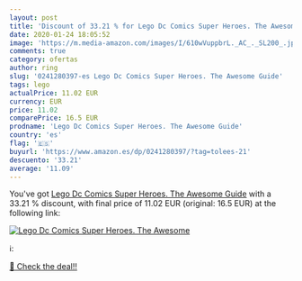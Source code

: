 ```yaml
---
layout: post
title: 'Discount of 33.21 % for Lego Dc Comics Super Heroes. The Awesome'
date: 2020-01-24 18:05:52
image: 'https://m.media-amazon.com/images/I/610wVuppbrL._AC_._SL200_.jpg'
comments: true
category: ofertas
author: ring
slug: '0241280397-es Lego Dc Comics Super Heroes. The Awesome Guide'
tags: lego
actualPrice: 11.02 EUR
currency: EUR
price: 11.02
comparePrice: 16.5 EUR
prodname: 'Lego Dc Comics Super Heroes. The Awesome Guide'
country: 'es'
flag: '🇪🇸'
buyurl: 'https://www.amazon.es/dp/0241280397/?tag=tolees-21'
descuento: '33.21'
average: '11.09'
---
```


You've got [Lego Dc Comics Super Heroes. The Awesome Guide](https://www.amazon.es/dp/0241280397/?tag=tolees-21) with a  33.21 % discount, with final price of 11.02 EUR (original: 16.5 EUR) at the following link:

[![Lego Dc Comics Super Heroes. The Awesome](https://m.media-amazon.com/images/I/610wVuppbrL._AC_._SL200_.jpg)](https://www.amazon.es/dp/0241280397/?tag=tolees-21)

ℹ️:


[🛒 Check the deal!!](https://www.amazon.es/dp/0241280397/?tag=tolees-21)
